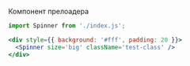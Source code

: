 Компонент прелоадера
```jsx
import Spinner from './index.js';

<div style={{ background: '#fff', padding: 20 }}>
  <Spinner size='big' className='test-class' />
</div>
```
